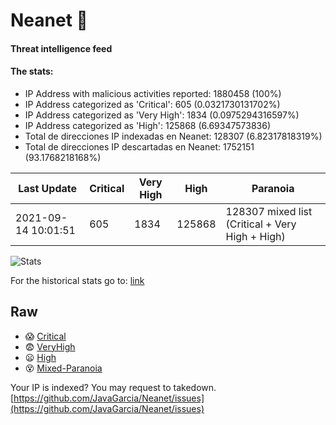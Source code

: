 # Neanet :hocho:
#### Threat intelligence feed
#### The stats:

- IP Address with malicious activities reported: 1880458 (100%)
- IP Address categorized as 'Critical':  605 (0.0321730131702%)
- IP Address categorized as 'Very High':  1834 (0.0975294316597%)
- IP Address categorized as 'High':  125868 (6.69347573836)
- Total de direcciones IP indexadas en Neanet:  128307 (6.82317818319%)
- Total de direcciones IP descartadas en Neanet:  1752151 (93.1768218168%)

| Last Update | Critical | Very High | High | Paranoia |
| --- | --- | --- | --- | --- |
| 2021-09-14 10:01:51 | 605 | 1834 | 125868 | 128307 mixed list (Critical + Very High + High)|

![Stats](https://docs.google.com/spreadsheets/d/e/2PACX-1vSnaNMIXVabIpDJjufMlzH7poXnshF3mgd8Is1g9ytUEzVsP5my4Trn8f-xkoLLQ38xpL3HtmUexLo6/pubchart?oid=501124687&format=image)

For the historical stats go to: [link](/stats.csv)
## Raw
- :scream: [Critical](https://raw.githubusercontent.com/JavaGarcia/Neanet/master/blacklists/neanet_critical.txt)
- :fearful: [VeryHigh](https://raw.githubusercontent.com/JavaGarcia/Neanet/master/blacklists/neanet_veryHigh.txtt)
- :frowning: [High](https://raw.githubusercontent.com/JavaGarcia/Neanet/master/blacklists/neanet_high.txt)
- :dizzy_face: [Mixed-Paranoia](https://raw.githubusercontent.com/JavaGarcia/Neanet/master/blacklists/neanet_all.txt)


Your IP is indexed? You may request to takedown. [https://github.com/JavaGarcia/Neanet/issues](https://github.com/JavaGarcia/Neanet/issues)






















































































































































































































































































































































































































































































































































































































































































































































































































































































































































































































































































































































































































































































































































































































































































































































































































































































































































































































































































































































































































































































































































































































































































































































































































































































































































































































































































































































































































































































































































































































































































































































































































































































































































































































































































































































































































































































































































































































































































































































































































































































































































































































































































































































































































































































































































































































































































































































































































































































































































































































































































































































































































































































































































































































































































































































































































































































































































































































































































































































































































































































































































































































































































































































































































































































































































































































































































































































































































































































































































































































































































































































































































































































































































































































































































































































































































































































































































































































































































































































































































































































































































































































































































































































































































































































































































































































































































































































































































































































































































